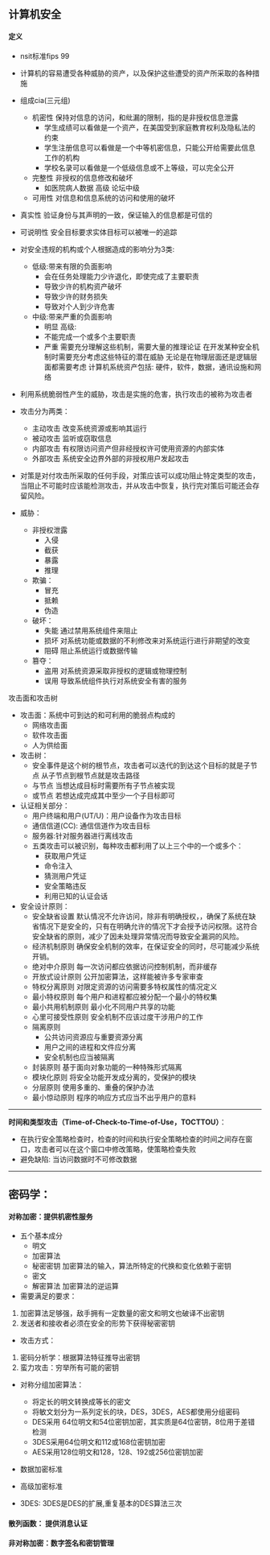 ## 计算机安全
#### 定义
- nsit标准fips 99
- 计算机的容易遭受各种威胁的资产，以及保护这些遭受的资产所采取的各种措施 
- 组成cia(三元组)
    - 机密性  保持对信息的访问，和纰漏的限制，指的是非授权信息泄露
        - 学生成绩可以看做是一个资产，在美国受到家庭教育权利及隐私法的约束
        - 学生注册信息可以看做是一个中等机密信息，只能公开给需要此信息工作的机构
        - 学校名录可以看做是一个低级信息或不上等级，可以完全公开
    - 完整性  非授权的信息修改和破坏
        - 如医院病人数据 高级  论坛中级
    - 可用性 对信息和信息系统的访问和使用的破坏
- 真实性 验证身份与其声明的一致，保证输入的信息都是可信的
- 可说明性 安全目标要求实体目标可以被唯一的追踪
- 对安全违规的机构或个人根据造成的影响分为3类:
    - 低级:带来有限的负面影响
        - 会在任务处理能力少许退化，即使完成了主要职责
        - 导致少许的机构资产破坏
        - 导致少许的财务损失
        - 导致对个人到少许危害
    - 中级:带来严重的负面影响
        - 明显
    高级:
        - 不能完成一个或多个主要职责
        - 严重
需要充分理解这些机制，需要大量的推理论证
在开发某种安全机制时需要充分考虑这些特征的潜在威胁
无论是在物理层面还是逻辑层面都需要考虑
计算机系统资产包括:
硬件，软件，数据，通讯设施和网络

- 利用系统脆弱性产生的威胁，攻击是实施的危害，执行攻击的被称为攻击者
- 攻击分为两类：
    - 主动攻击 改变系统资源或影响其运行
    - 被动攻击 监听或窃取信息
    - 内部攻击 有权限访问资产但非经授权许可使用资源的内部实体
    - 外部攻击 系统安全边界外部的非授权用户发起攻击
- 对策是对付攻击所采取的任何手段，对策应该可以成功阻止特定类型的攻击，当阻止不可能时应该能检测攻击，并从攻击中恢复，执行完对策后可能还会存留风险。
- 威胁：
    - 非授权泄露
        - 入侵
        - 截获
        - 暴露
        - 推理
    - 欺骗：
        - 冒充
        - 抵赖
        - 伪造
    - 破坏：
        - 失能 通过禁用系统组件来阻止
        - 损坏 对系统功能或数据的不利修改来对系统运行进行非期望的改变
        - 阻碍 阻止系统运行或数据传输
    - 篡夺：
        - 盗用 对系统资源采取非授权的逻辑或物理控制
        - 误用 导致系统组件执行对系统安全有害的服务

攻击面和攻击树
- 攻击面：系统中可到达的和可利用的脆弱点构成的
  - 网络攻击面
  - 软件攻击面
  - 人为供给面
- 攻击树：
    - 安全事件是这个树的根节点，攻击者可以迭代的到达这个目标的就是子节点 从子节点到根节点就是攻击路径
    - 与节点 当想达成目标时需要所有子节点被实现
    - 或节点 若想达成完成其中至少一个子目标即可
- 认证相关部分：
    - 用户终端和用户(UT/U)：用户设备作为攻击目标
    - 通信信道(CC): 通信信道作为攻击目标
    - 服务器:针对服务器进行离线攻击
    - 五类攻击可以被识别，每种攻击都利用了以上三个中的一个或多个：
        - 获取用户凭证
        - 命令注入
        - 猜测用户凭证
        - 安全策略违反
        - 利用已知的认证会话
- 安全设计原则：
    - 安全缺省设置 默认情况不允许访问，除非有明确授权，，确保了系统在缺省情况下是安全的，只有在明确允许的情况下才会授予访问权限。这符合安全缺省的原则，减少了因未处理异常情况而导致安全漏洞的风险。
    - 经济机制原则 确保安全机制的效率，在保证安全的同时，尽可能减少系统开销。
    - 绝对中介原则 每一次访问都应依据访问控制机制，而非缓存
    - 开放式设计原则 公开加密算法，这样能被许多专家审查
    - 特权分离原则 对限定资源的访问需要多特权属性的情况定义
    - 最小特权原则 每个用户和进程都应被分配一个最小的特权集
    - 最小共用机制原则 最小化不同用户共享的功能
    - 心里可接受性原则 安全机制不应该过度干涉用户的工作
    - 隔离原则 
        - 公共访问资源应与重要资源分离
        - 用户之间的进程和文件应分离
        - 安全机制也应当被隔离
    - 封装原则 基于面向对象功能的一种特殊形式隔离
    - 模块化原则 将安全功能开发成分离的，受保护的模块
    - 分层原则 使用多重的、重叠的保护办法
    - 最小惊动原则  程序的响应方式应当不出乎用户的意料
----

**时间和类型攻击（Time-of-Check-to-Time-of-Use，TOCTTOU）**：
- 在执行安全策略检查时，检查的时间和执行安全策略检查的时间之间存在窗口，攻击者可以在这个窗口中修改策略，使策略检查失败
- 避免缺陷: 当访问数据时不可修改数据
---- 

## 密码学：
#### 对称加密：提供机密性服务
- 五个基本成分
    - 明文
    - 加密算法
    - 秘密密钥 加密算法的输入，算法所特定的代换和变化依赖于密钥
    - 密文
    - 解密算法 加密算法的逆运算
- 需要满足的要求：
1. 加密算法足够强，敌手拥有一定数量的密文和明文也破译不出密钥
1. 发送者和接收者必须在安全的形势下获得秘密密钥

- 攻击方式：
1. 密码分析学：根据算法特征推导出密钥
1. 蛮力攻击：穷举所有可能的密钥

- 对称分组加密算法：
    - 将定长的明文转换成等长的密文
    - 将敏文划分为一系列定长的块，DES，3DES，AES都使用分组密码
    - DES采用 64位明文和54位密钥加密，其实质是64位密钥，8位用于差错检测
    - 3DES采用64位明文和112或168位密钥加密
    - AES采用128位明文和128，128、192或256位密钥加密
- 数据加密标准

- 高级加密标准
- 3DES: 3DES是DES的扩展,重复基本的DES算法三次
#### 散列函数： 提供消息认证
#### 非对称加密：数字签名和密钥管理

